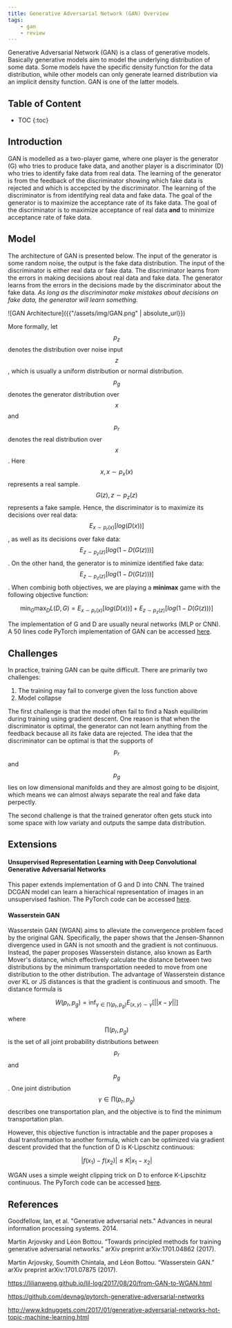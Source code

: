 ```yaml
---
title: Generative Adversarial Network (GAN) Overview
tags:
    - gan
    - review
---
```


Generative Adversarial Network (GAN) is a class of generative models. Basically generative models aim to model the underlying distribution of 
some data. Some models have the specific density function for the data distribution, while other models can only generate learned distribution via 
an implicit density function. GAN is one of the latter models. 

## Table of Content

* TOC
{:toc}

## Introduction
GAN is modelled as a two-player game, where one player is the generator (G) who tries to produce fake data, and another player is a discriminator (D) who 
tries to identify fake data from real data. The learning of the generator is from the feedback of the discriminator showing which fake data is rejected and which 
is accepcted by the discriminator. The learning of the discriminator is from identifying real data and fake data. The goal of the generator is to maximize the acceptance 
rate of its fake data. The goal of the discriminator is to maximize acceptance of real data **and** to minimize acceptance rate of fake data. 

## Model
The architecture of GAN is presented below. The input of the generator is some random noise, the output is the fake data distribution. The input of the 
discriminator is either real data or fake data. The discriminator learns from the errors in making decisions about real data and 
fake data. The generator learns from the errors in the decisions made by the discriminator about the fake data. *As long as the discriminator make mistakes about decisions on fake data, the generator will learn something.*


![GAN Architecture]({{"/assets/img/GAN.png" | absolute_url}})

More formally, let $$p_z$$ denotes the distribution over noise input $$z$$, which is usually a uniform distribution or normal distribution. $$p_g$$ denotes the generator distribution over $$x$$ and $$p_r$$ denotes the real distribution over $$x$$. Here $$x, x \sim p_x(x)$$ represents a real sample. $$G(z), z \sim p_z(z)$$ represents a fake sample. Hence, the discriminator is to maximize its decisions over real data: $$E_{x \sim p_r(x)}[log(D(x))]$$, as well as its decisions over fake data: $$E_{z \sim p_z(z)}[log(1 - D(G(z)))]$$. On the other hand, the generator is to minimize identified fake data: $$E_{z \sim p_z(z)}[log(1 - D(G(z)))]$$. When combinig both objectives, we are playing a **minimax** game with the following objective function:

$$\min_{G}\max_{D}L(D,G) = E_{x \sim p_r(x)}[log(D(x))] + E_{z \sim p_z(z)}[log(1 - D(G(z)))]$$

The implementation of G and D are usually neural networks (MLP or CNN). A 50 lines code PyTorch implementation of GAN can be accessed [here](https://github.com/devnag/pytorch-generative-adversarial-networks).

## Challenges
In practice, training GAN can be quite difficult. There are primarily two challenges:
1. The training may fail to converge given the loss function above
2. Model collapse

The first challenge is that the model often fail to find a Nash equilibrim during training using gradient descent. One reason is that when the discriminator is optimal, the generator can not learn anything from the feedback because all its fake data are rejected. The idea that the discriminator can be optimal is that the supports of $$p_r$$ and $$p_g$$ lies on low dimensional manifolds and they are almost going to be disjoint, which means we can almost always separate the real and fake data perpectly. 

The second challenge is that the trained generator often gets stuck into some space with low variaty and outputs the sampe data distribution.

## Extensions
#### Unsupervised Representation Learning with Deep Convolutional Generative Adversarial Networks
This paper extends implementation of G and D into CNN. The trained DCGAN model can learn a hierachical representation of images in an unsupervised fashion. The PyTorch code can be accessed [here](https://github.com/pytorch/examples/tree/master/dcgan).

#### Wasserstein GAN
Wasserstein GAN (WGAN) aims to alleviate the convergence problem faced by the original GAN. Specifically, the paper shows that the Jensen-Shannon divergence used in GAN is not smooth and the gradient is not continuous. Instead, the paper proposes Wasserstein distance, also known as Earth Mover's distance, which effectively calculate the distance between two distributions by the minimum transportation needed to move from one distribution to the other distribution. The advantage of Wasserstein distance over KL or JS distances is that the gradient is continuous and smooth. The distance formula is 

$$W(p_r, p_g) = \inf_{\gamma \in \prod(p_r, p_g)}E_{(x,y) \sim \gamma}[||x-y||]$$

where $$\prod(p_r, p_g)$$ is the set of all joint probability distributions between $$p_r$$ and $$p_g$$. One joint distribution $$\gamma \in \prod(p_r, p_g)$$ describes one transportation plan, and the objective is to find the minimum transportation plan. 

However, this objective function is intractable and the paper proposes a dual transformation to another formula, which can be optimized via gradient descent provided that the function of D is K-Lipschitz continuous:

$$|f(x_1) - f(x_2)| \leq K|x_1 - x_2|$$

WGAN uses a simple weight clipping trick on D to enforce K-Lipschitz continuous. The PyTorch code can be accessed [here](https://github.com/martinarjovsky/WassersteinGAN).

## References
Goodfellow, Ian, et al. "Generative adversarial nets." Advances in neural information processing systems. 2014.

Martin Arjovsky and Léon Bottou. “Towards principled methods for training generative adversarial networks.” arXiv preprint arXiv:1701.04862 (2017).

Martin Arjovsky, Soumith Chintala, and Léon Bottou. “Wasserstein GAN.” arXiv preprint arXiv:1701.07875 (2017).

https://lilianweng.github.io/lil-log/2017/08/20/from-GAN-to-WGAN.html

https://github.com/devnag/pytorch-generative-adversarial-networks

http://www.kdnuggets.com/2017/01/generative-adversarial-networks-hot-topic-machine-learning.html


